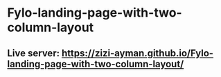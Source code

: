 # Fylo-landing-page-with-two-column-layout

## Live server: https://zizi-ayman.github.io/Fylo-landing-page-with-two-column-layout/
